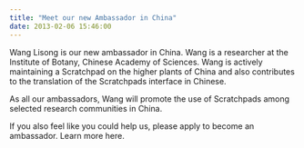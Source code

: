```yaml
---
title: "Meet our new Ambassador in China"
date: 2013-02-06 15:46:00
---
```


Wang Lisong is our new ambassador in China. Wang is a researcher at the Institute of Botany, Chinese Academy of Sciences. Wang is actively maintaining a Scratchpad on the higher plants of China and also contributes to the translation of the Scratchpads interface in Chinese.

As all our ambassadors, Wang will promote the use of Scratchpads among selected research communities in China. 

If you also feel like you could help us, please apply to become an ambassador. Learn more  here.

